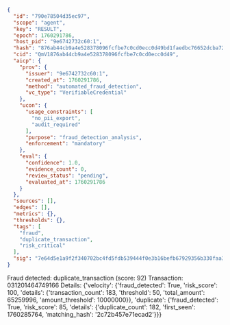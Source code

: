 ```json
{
  "id": "790e78504d35ec97",
  "scope": "agent",
  "key": "RESULT",
  "epoch": 1760291786,
  "host_pid": "9e6742732c60:1",
  "hash": "876ab44cb9a4e528378096fcfbe7c0cd0ecc0d49bd1faedbc76652dcba721449",
  "cid": "QmV1876ab44cb9a4e528378096fcfbe7c0cd0ecc0d49",
  "aicp": {
    "prov": {
      "issuer": "9e6742732c60:1",
      "created_at": 1760291786,
      "method": "automated_fraud_detection",
      "vc_type": "VerifiableCredential"
    },
    "ucon": {
      "usage_constraints": [
        "no_pii_export",
        "audit_required"
      ],
      "purpose": "fraud_detection_analysis",
      "enforcement": "mandatory"
    },
    "eval": {
      "confidence": 1.0,
      "evidence_count": 0,
      "review_status": "pending",
      "evaluated_at": 1760291786
    }
  },
  "sources": [],
  "edges": [],
  "metrics": {},
  "thresholds": {},
  "tags": [
    "fraud",
    "duplicate_transaction",
    "risk_critical"
  ],
  "sig": "7e64d5e1a9f2f340702bc4fd5fdb539444f0e3b16befb67929356b330faa3231"
}
```

Fraud detected: duplicate_transaction (score: 92)
Transaction: 031201464749166
Details: {'velocity': {'fraud_detected': True, 'risk_score': 100, 'details': {'transaction_count': 183, 'threshold': 50, 'total_amount': 65259996, 'amount_threshold': 10000000}}, 'duplicate': {'fraud_detected': True, 'risk_score': 85, 'details': {'duplicate_count': 182, 'first_seen': 1760285764, 'matching_hash': '2c72b457e71ecad2'}}}